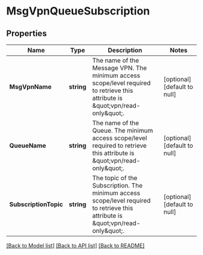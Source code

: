 # MsgVpnQueueSubscription

## Properties
Name | Type | Description | Notes
------------ | ------------- | ------------- | -------------
**MsgVpnName** | **string** | The name of the Message VPN.  The minimum access scope/level required to retrieve this attribute is \&quot;vpn/read-only\&quot;. | [optional] [default to null]
**QueueName** | **string** | The name of the Queue.  The minimum access scope/level required to retrieve this attribute is \&quot;vpn/read-only\&quot;. | [optional] [default to null]
**SubscriptionTopic** | **string** | The topic of the Subscription.  The minimum access scope/level required to retrieve this attribute is \&quot;vpn/read-only\&quot;. | [optional] [default to null]

[[Back to Model list]](../README.md#documentation-for-models) [[Back to API list]](../README.md#documentation-for-api-endpoints) [[Back to README]](../README.md)

